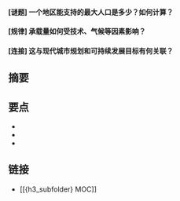 #### [谜题] 一个地区能支持的最大人口是多少？如何计算？


#### [规律] 承载量如何受技术、气候等因素影响？


#### [连接] 这与现代城市规划和可持续发展目标有何关联？


## 摘要


## 要点

- 
- 
- 

## 链接

- [[{h3_subfolder} MOC]]
